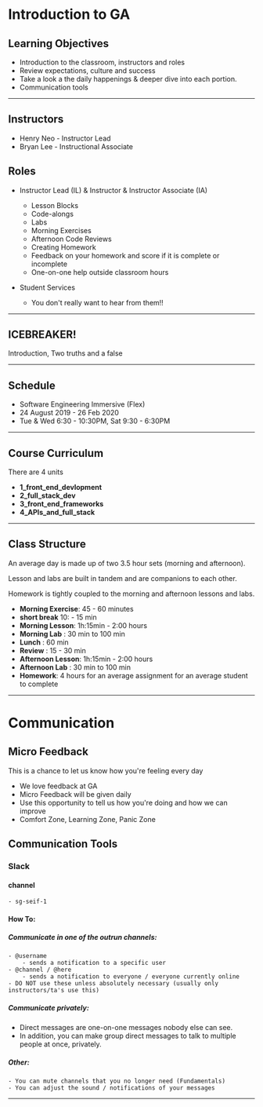 # Introduction to GA

## Learning Objectives

- Introduction to the classroom, instructors and roles
- Review expectations, culture and success 
- Take a look a the daily happenings & deeper dive into each portion.
- Communication tools

<hr>

## Instructors

- Henry Neo - Instructor Lead
- Bryan Lee - Instructional Associate

## Roles

- Instructor Lead (IL) & Instructor & Instructor Associate (IA)
  - Lesson Blocks
  - Code-alongs
  - Labs
  - Morning Exercises
  - Afternoon Code Reviews
  - Creating Homework
  - Feedback on your homework and score if it is complete or incomplete 
  - One-on-one help outside classroom hours

- Student Services
  - You don't really want to hear from them!!

<hr>

## ICEBREAKER!

Introduction, Two truths and a false
<hr>

## Schedule

- Software Engineering Immersive (Flex)
- 24 August 2019 - 26 Feb 2020
- Tue & Wed 6:30 - 10:30PM, Sat 9:30 - 6:30PM

<hr>

## Course Curriculum

There are 4 units

 - **1_front_end_devlopment**
 - **2_full_stack_dev**
 - **3_front_end_frameworks**
 - **4_APIs_and_full_stack**

<hr>

## Class Structure

An average day is made up of two 3.5 hour sets (morning and afternoon).

Lesson and labs are built in tandem and are companions to each other.

Homework is tightly coupled to the morning and afternoon lessons and labs.

- **Morning Exercise**: 45 - 60 minutes
- **short break** 10: - 15 min
- **Morning Lesson**: 1h:15min - 2:00 hours
- **Morning Lab** : 30 min to 100 min
- **Lunch** : 60 min
- **Review** : 15 - 30 min
- **Afternoon Lesson**: 1h:15min - 2:00 hours
- **Afternoon Lab** : 30 min to 100 min
- **Homework**: 4 hours for an average assignment for an average student to complete

<hr>

# Communication

## Micro Feedback

This is a chance to let us know how you're feeling every day

- We love feedback at GA
- Micro Feedback will be given daily
- Use this opportunity to tell us how you're doing and how we can improve
- Comfort Zone, Learning Zone, Panic Zone


## Communication Tools

### Slack

#### channel

	- sg-seif-1

#### How To:

##### Communicate in one of the outrun channels:

	- @username
		- sends a notification to a specific user
	- @channel / @here
		- sends a notification to everyone / everyone currently online
    - DO NOT use these unless absolutely necessary (usually only instructors/ta's use this)

##### Communicate privately:

- Direct messages are one-on-one messages nobody else can see.
- In addition, you can make group direct messages to talk to multiple people at once, privately.

##### Other:

	- You can mute channels that you no longer need (Fundamentals)
	- You can adjust the sound / notifications of your messages

<hr>
